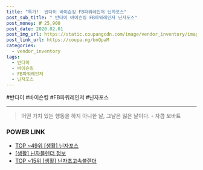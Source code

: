 ```yaml
--- 
title: "특가!  반다이 바이슨킹 FB파워레인저 닌자포스" 
post_sub_title: " 반다이 바이슨킹 FB파워레인저 닌자포스" 
post_money: ₩ 25,900 
post_date: 2020.02.01 
post_img_url: https://static.coupangcdn.com/image/vendor_inventory/images/2018/04/13/11/2/2a1e9eed-37f0-4c70-9171-13e3a7111451.jpg 
post_link_url: https://coupa.ng/bnQpaM 
categories: 
  - vendor_inventory 
tags: 
  - 반다이 
  - 바이슨킹 
  - FB파워레인저 
  - 닌자포스 
--- 
```

  #반다이 #바이슨킹 #FB파워레인저 #닌자포스 
<hr> 

> 어떤 가치 있는 행동을 하지 아니한 날, 그날은 잃은 날이다. - 자콥 보바트 


### POWER LINK

* <a href="https://blog.naver.com/an0733/221792424667" target="_blank"> TOP ~49위 [생활] 닌자포스</a>
* <a href="https://blog.naver.com/sakai111/221759530930" target="_blank"> [생활] 닌자블렌더 정보 </a>
* <a href="https://blog.naver.com/fasyy4321/221781881643" target="_blank"> TOP ~15위 [생활] 닌자초고속블렌더</a>
